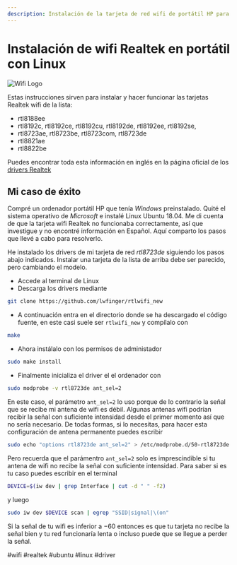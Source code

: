 ```yaml
---
description: Instalación de la tarjeta de red wifi de portátil HP para Linux Ubuntu 18.04
---
```


# Instalación de wifi Realtek en portátil con Linux

![Wifi Logo]({{BASE_IMG}}logo/wifi.png)

Estas instrucciones sirven para instalar y hacer funcionar las tarjetas Realtek wifi de la lista:

- rtl8188ee
- rtl8192c, rtl8192ce, rtl8192cu, rtl8192de, rtl8192ee, rtl8192se, 
- rtl8723ae, rtl8723be, rtl8723com, rtl8723de
- rtl8821ae
- rtl8822be

Puedes encontrar toda esta información en inglés en la página oficial de los [drivers Realtek](https://github.com/lwfinger/rtlwifi_new/)

## Mi caso de éxito

Compré un ordenador portátil HP que tenía *Windows* preinstalado. Quité el sistema operativo de *Microsoft* e
instalé Linux Ubuntu 18.04. Me di cuenta de que la tarjeta wifi Realtek no funcionaba correctamente, así 
que investigue y no encontré información en Español. Aquí comparto los pasos que llevé a cabo para resolverlo.

He instalado los drivers de mi tarjeta de red *rtl8723de* siguiendo los pasos abajo indicados. Instalar
una tarjeta de la lista de arriba debe ser parecido, pero cambiando el modelo.

- Accede al terminal de Linux
- Descarga los drivers mediante

```bash
git clone https://github.com/lwfinger/rtlwifi_new
```

- A continuación entra en el directorio donde se ha descargado el código fuente, en este casi suele ser `rtlwifi_new` y compílalo con

```bash
make
```

- Ahora instálalo con los permisos de administador

```bash
sudo make install
```

- Finalmente inicializa el driver el el ordenador con

```bash
sudo modprobe -v rtl8723de ant_sel=2
```

En este caso, el parámetro `ant_sel=2` lo uso porque de lo contrario la señal que se recibe mi antena de wifi es
débil. Algunas antenas wifi podrían recibir la señal con suficiente intensidad desde el primer momento así que no sería
necesario. De todas formas, si lo necesitas, para hacer esta configuración de antena permanente puedes escribir

```bash
sudo echo "options rtl8723de ant_sel=2" > /etc/modprobe.d/50-rtl8723de.conf
```

Pero recuerda que el parámentro `ant_sel=2` solo es imprescindible si tu antena de wifi no recibe la señal
con suficiente intensidad. Para saber si es tu caso puedes escribir en el terminal

```bash
DEVICE=$(iw dev | grep Interface | cut -d " " -f2)
```

y luego

```bash
sudo iw dev $DEVICE scan | egrep "SSID|signal|\(on"
```

Si la señal de tu wifi es inferior a $-60$ entonces es que tu tarjeta no recibe la señal bien y tu red funcionaría lenta
o incluso puede que se llegue a perder la señal.

#wifi #realtek #ubuntu #linux #driver
